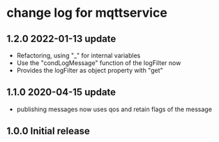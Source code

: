 # change log for mqttservice

## 1.2.0 2022-01-13 update

- Refactoring, using "_" for internal variables
- Use the "condLogMessage" function of the logFilter now
- Provides the logFilter as object property with "get"

## 1.1.0 2020-04-15 update

- publishing messages now uses qos and retain flags of the message

## 1.0.0 Initial release
